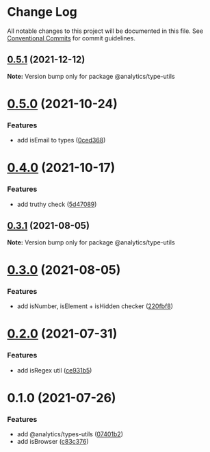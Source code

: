 # Change Log

All notable changes to this project will be documented in this file.
See [Conventional Commits](https://conventionalcommits.org) for commit guidelines.

## [0.5.1](https://github.com/DavidWells/analytics/tree/master/packages/analytics-util-types/compare/@analytics/type-utils@0.5.0...@analytics/type-utils@0.5.1) (2021-12-12)

**Note:** Version bump only for package @analytics/type-utils





# [0.5.0](https://github.com/DavidWells/analytics/tree/master/packages/analytics-util-types/compare/@analytics/type-utils@0.4.0...@analytics/type-utils@0.5.0) (2021-10-24)


### Features

* add isEmail to types ([0ced368](https://github.com/DavidWells/analytics/tree/master/packages/analytics-util-types/commit/0ced368))





# [0.4.0](https://github.com/DavidWells/analytics/tree/master/packages/analytics-util-types/compare/@analytics/type-utils@0.3.1...@analytics/type-utils@0.4.0) (2021-10-17)


### Features

* add truthy check ([5d47089](https://github.com/DavidWells/analytics/tree/master/packages/analytics-util-types/commit/5d47089))





## [0.3.1](https://github.com/DavidWells/analytics/tree/master/packages/analytics-util-types/compare/@analytics/type-utils@0.3.0...@analytics/type-utils@0.3.1) (2021-08-05)

**Note:** Version bump only for package @analytics/type-utils





# [0.3.0](https://github.com/DavidWells/analytics/tree/master/packages/analytics-util-types/compare/@analytics/type-utils@0.2.0...@analytics/type-utils@0.3.0) (2021-08-05)


### Features

* add isNumber, isElement + isHidden checker ([220fbf8](https://github.com/DavidWells/analytics/tree/master/packages/analytics-util-types/commit/220fbf8))





# [0.2.0](https://github.com/DavidWells/analytics/tree/master/packages/analytics-util-types/compare/@analytics/type-utils@0.1.0...@analytics/type-utils@0.2.0) (2021-07-31)


### Features

* add isRegex util ([ce931b5](https://github.com/DavidWells/analytics/tree/master/packages/analytics-util-types/commit/ce931b5))





# 0.1.0 (2021-07-26)


### Features

* add @analytics/types-utils ([07401b2](https://github.com/DavidWells/analytics/tree/master/packages/analytics-util-types/commit/07401b2))
* add isBrowser ([c83c376](https://github.com/DavidWells/analytics/tree/master/packages/analytics-util-types/commit/c83c376))
